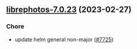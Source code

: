 

## [librephotos-7.0.23](https://github.com/truecharts/charts/compare/librephotos-7.0.22...librephotos-7.0.23) (2023-02-27)

### Chore

- update helm general non-major ([#7725](https://github.com/truecharts/charts/issues/7725))
  
  